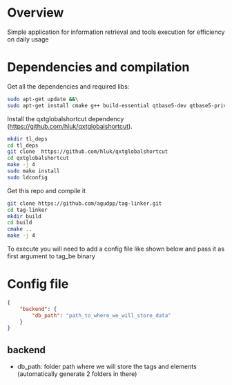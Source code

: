 # Overview

Simple application for information retrieval and tools execution for efficiency on daily usage


# Dependencies and compilation


Get all the dependencies and required libs:

```bash
sudo apt-get update &&\
sudo apt-get install cmake g++ build-essential qtbase5-dev qtbase5-private-dev uuid-dev
```

Install the qxtglobalshortcut dependency (https://github.com/hluk/qxtglobalshortcut).

```bash
mkdir tl_deps
cd tl_deps
git clone  https://github.com/hluk/qxtglobalshortcut
cd qxtglobalshortcut
make -j 4
sudo make install
sudo ldconfig
```

Get this repo and compile it

```bash
git clone https://github.com/agudpp/tag-linker.git
cd tag-linker
mkdir build
cd build
cmake ..
make -j 4
```

To execute you will need to add a config file like shown below and pass it as first argument to tag_be binary


# Config file


```json
{
    "backend": {
        "db_path": "path_to_where_we_will_store_data"
    }
}
```

## backend
- db_path: folder path where we will store the tags and elements (automatically generate 2 folders in there)


